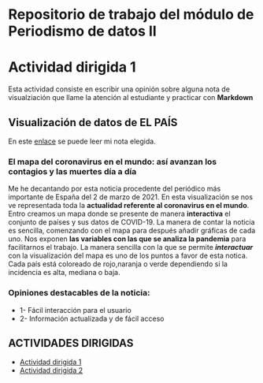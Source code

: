 # Repositorio de trabajo del módulo de Periodismo de datos II

# Actividad dirigida 1

Esta actividad consiste en escribir una opinión sobre alguna nota de visualziación que llame la atención al estudiante y practicar con **Markdown** 

## Visualización de datos de EL PAÍS

 En este [enlace](https://elpais.com/especiales/coronavirus-covid-19/el-mapa-del-coronavirus-en-el-mundo/) se puede leer mi nota elegida. 
 
 ### El mapa del coronavirus en el mundo: así avanzan los contagios y las muertes día a día
 
Me he decantando por esta noticia procedente del periódico más importante de España del 2 de marzo de 2021. En esta visualización se nos ve representada toda la **actualidad referente al coronavirus en el mundo**. Entro creamos un mapa donde se presente de manera **interactiva** el conjunto de países y sus datos de COVID-19. La manera de contar la noticia es sencilla, comenzando con el mapa para después añadir gráficas de cada uno. Nos exponen **las variables con las que se analiza la pandemia** para facilitarnos el trabajo.
La manera sencilla con la que se permite ***interactuar*** con la visualización del mapa es uno de los puntos a favor de esta notica. Cada país está coloreado de rojo,naranja o verde dependiendo si la incidencia es alta, mediana o baja.

### Opiniones destacables de la noticia:
* 1- Fácil interacción para el usuario
* 2- Información actualizada y de fácil acceso


## ACTIVIDADES DIRIGIDAS

- [Actividad dirigida 1](ad1.md)
- [Actividad dirigida 2](ad2.md) 
 
